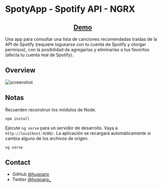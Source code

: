 # SpotyApp - Spotify API - NGRX

<div align="center">
  <h2>
    <a href="#" target="_blank">
      Demo
    </a>
  </h2>
</div>

Una app para consultar una lista de canciones recomendadas traidas de la API de Spotify (requiere loguearse con tu cuenta de Spotify y otorgar permisos), con la posibilidad de agregarlas y eliminarlas a tus favoritos (afecta tu cuenta real de Spotify).

## Overview

![screenshot](https://github.com/hugoarp/ng-spotify-ngrx/blob/master/src/assets/img/app-screenshot.png)

## Notas

Recuerden reconstruir los módulos de Node.

```
npm install
```

Ejecute `ng serve` para un servidor de desarrollo. Vaya a `http://localhost:4200/`. La aplicación se recargará automáticamente si cambia alguno de los archivos de origen.

```
ng serve
```

## Contact

- GitHub [@hugoarp](https://github.com/hugoarp)
- Twitter [@hugoarp\_](https://twitter.com/hugoarp_)

